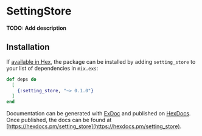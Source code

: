 # SettingStore

**TODO: Add description**

## Installation

If [available in Hex](https://hex.pm/docs/publish), the package can be installed
by adding `setting_store` to your list of dependencies in `mix.exs`:

```elixir
def deps do
  [
    {:setting_store, "~> 0.1.0"}
  ]
end
```

Documentation can be generated with [ExDoc](https://github.com/elixir-lang/ex_doc)
and published on [HexDocs](https://hexdocs.pm). Once published, the docs can
be found at [https://hexdocs.pm/setting_store](https://hexdocs.pm/setting_store).

